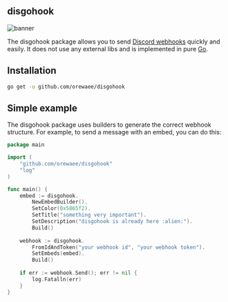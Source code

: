 ## disgohook

![banner](https://i.imgur.com/uNrMbmV.png)

The disgohook package allows you to send [Discord webhooks](https://discord.com/developers/docs/resources/webhook) quickly and easily. It does not use any external libs and is implemented in pure [Go](https://go.dev/).


## Installation

```bash
go get -u github.com/orewaee/disgohook
```

## Simple example

The disgohook package uses builders to generate the correct webhook structure. For example, to send a message with an embed, you can do this:

```go
package main

import (
	"github.com/orewaee/disgohook"
	"log"
)

func main() {
    embed := disgohook.
        NewEmbedBuilder().
        SetColor(0x5865f2).
        SetTitle("something very important").
        SetDescription("disgohook is already here :alien:").
        Build()
    
    webhook := disgohook.
        FromIdAndToken("your webhook id", "your webhook token").
        SetEmbeds(embed).
        Build()
    
    if err := webhook.Send(); err != nil {
        log.Fatalln(err)
    }
}
```
